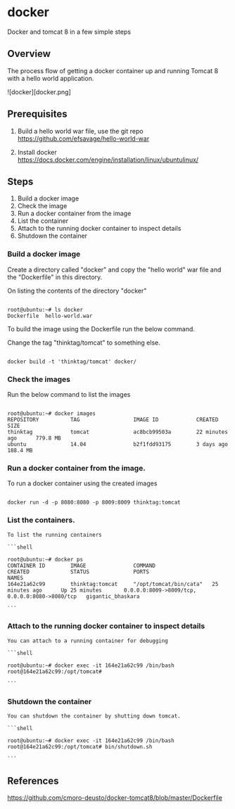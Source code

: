 # docker
Docker and tomcat 8 in a few simple steps

## Overview

The process flow of getting a docker container up and running Tomcat 8 with a hello world application.

![docker][docker.png]

## Prerequisites

1. Build a hello world war file, use the git repo 
   https://github.com/efsavage/hello-world-war
   
2. Install docker
   https://docs.docker.com/engine/installation/linux/ubuntulinux/


## Steps

1. Build a docker image
2. Check the image
3. Run a docker container from the image
4. List the container
5. Attach to the running docker container to inspect details
6. Shutdown the container


### Build a docker image

   Create a directory called "docker" and copy the "hello world" war file and the "Dockerfile" in this directory.

   On listing the contents of the directory "docker"
   
   ```shell
   
   root@ubuntu:~# ls docker
   Dockerfile  hello-world.war
   
   ```

   To build the image using the Dockerfile run the below command.

   Change the tag "thinktag/tomcat" to something else.   
  
   ```shell
   
   docker build -t 'thinktag/tomcat' docker/
   
   ```
     
     
   
### Check the images
   
   Run the below command to list the images
   
   ```shell
   
   root@ubuntu:~# docker images
   REPOSITORY          TAG                 IMAGE ID            CREATED             SIZE
   thinktag            tomcat              ac8bcb99503a        22 minutes ago      779.8 MB
   ubuntu              14.04               b2f1fdd93175        3 days ago          188.4 MB
   
   ```
   
   
### Run a docker container from the image.

   To run a docker container using the created images
 
   ```shell
   
   docker run -d -p 8080:8080 -p 8009:8009 thinktag:tomcat
   
   ```
	
### List the containers.	
	
	To list the running containers
	
	```shell
   
	root@ubuntu:~# docker ps
	CONTAINER ID        IMAGE               COMMAND                  CREATED             STATUS              PORTS                                            NAMES
	164e21a62c99        thinktag:tomcat     "/opt/tomcat/bin/cata"   25 minutes ago      Up 25 minutes       0.0.0.0:8009->8009/tcp, 0.0.0.0:8080->8080/tcp   gigantic_bhaskara
	
	```
	
### Attach to the running docker container to inspect details

	You can attach to a running container for debugging

	```shell
   
    root@ubuntu:~# docker exec -it 164e21a62c99 /bin/bash
    root@164e21a62c99:/opt/tomcat#
    
	```
   
### Shutdown the container
    
	You can shutdown the container by shutting down tomcat.

    ```shell
   
    root@ubuntu:~# docker exec -it 164e21a62c99 /bin/bash
    root@164e21a62c99:/opt/tomcat# bin/shutdown.sh
	
    ```

## References
   https://github.com/cmoro-deusto/docker-tomcat8/blob/master/Dockerfile
   
	